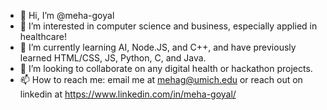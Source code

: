 - 👋  Hi, I’m @meha-goyal
- 👀  I’m interested in computer science and business, especially applied in healthcare!
- 🌱  I’m currently learning AI, Node.JS, and C++, and have previously learned HTML/CSS, JS, Python, C, and Java.
- 💞️  I’m looking to collaborate on any digital health or hackathon projects.
- 📫  How to reach me: email me at mehag@umich.edu or reach out on linkedin at https://www.linkedin.com/in/meha-goyal/
